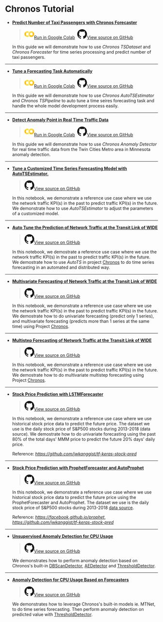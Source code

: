 # Chronos Tutorial

- [**Predict Number of Taxi Passengers with Chronos Forecaster**](./chronos-tsdataset-forecaster-quickstart.html)

    > ![](../../../../image/colab_logo_32px.png)[Run in Google Colab](https://colab.research.google.com/github/intel-analytics/BigDL/blob/branch-2.0/python/chronos/colab-notebook/chronos_nyc_taxi_tsdataset_forecaster.ipynb) &nbsp;![](../../../../image/GitHub-Mark-32px.png)[View source on GitHub](https://github.com/intel-analytics/BigDL/blob/branch-2.0/python/chronos/colab-notebook/chronos_nyc_taxi_tsdataset_forecaster.ipynb)

    In this guide we will demonstrate how to use _Chronos TSDataset_ and _Chronos Forecaster_ for time series processing and predict number of taxi passengers.

---------------------------

- [**Tune a Forecasting Task Automatically**](./chronos-autotsest-quickstart.html)

    > ![](../../../../image/colab_logo_32px.png)[Run in Google Colab](https://colab.research.google.com/github/intel-analytics/BigDL/blob/branch-2.0/python/chronos/colab-notebook/chronos_autots_nyc_taxi.ipynb) &nbsp;![](../../../../image/GitHub-Mark-32px.png)[View source on GitHub](https://github.com/intel-analytics/BigDL/blob/branch-2.0/python/chronos/colab-notebook/chronos_autots_nyc_taxi.ipynb)

    In this guide we will demonstrate how to use _Chronos AutoTSEstimator_ and _Chronos TSPipeline_ to auto tune a time seires forecasting task and handle the whole model development process easily.

---------------------------

- [**Detect Anomaly Point in Real Time Traffic Data**](./chronos-anomaly-detector.html)

    > ![](../../../../image/colab_logo_32px.png)[Run in Google Colab](https://colab.research.google.com/github/intel-analytics/BigDL/blob/branch-2.0/python/chronos/colab-notebook/chronos_minn_traffic_anomaly_detector.ipynb) &nbsp;![](../../../../image/GitHub-Mark-32px.png)[View source on GitHub](https://github.com/intel-analytics/BigDL/blob/branch-2.0/python/chronos/colab-notebook/chronos_minn_traffic_anomaly_detector.ipynb)

    In this guide we will demonstrate how to use _Chronos Anomaly Detector_ for real time traffic data from the Twin Cities Metro area in Minnesota anomaly detection.

---------------------------

- [**Tune a Customized Time Series Forecasting Model with AutoTSEstimator.**](https://github.com/intel-analytics/BigDL/blob/branch-2.0/python/chronos/use-case/network_traffic/network_traffic_autots_customized_model.ipynb)

    > ![](../../../../image/GitHub-Mark-32px.png)[View source on GitHub](https://github.com/intel-analytics/BigDL/blob/branch-2.0/python/chronos/use-case/network_traffic/network_traffic_autots_customized_model.ipynb)

    In this notebook, we demonstrate a reference use case where we use the network traffic KPI(s) in the past to predict traffic KPI(s) in the future. We demonstrate how to use _AutoTSEstimator_ to adjust the parameters of a customized model.

---------------------------

- [**Auto Tune the Prediction of Network Traffic at the Transit Link of WIDE**](https://github.com/intel-analytics/BigDL/blob/branch-2.0/python/chronos/use-case/network_traffic/network_traffic_autots_forecasting.ipynb)

    > ![](../../../../image/GitHub-Mark-32px.png)[View source on GitHub](https://github.com/intel-analytics/BigDL/blob/branch-2.0/python/chronos/use-case/network_traffic/network_traffic_autots_forecasting.ipynb)

    In this notebook, we demostrate a reference use case where we use the network traffic KPI(s) in the past to predict traffic KPI(s) in the future. We demostrate how to use _AutoTS_ in project [Chronos][4] to do time series forecasting in an automated and distributed way.

---------------------------

- [**Multivariate Forecasting of Network Traffic at the Transit Link of WIDE**](https://github.com/intel-analytics/BigDL/blob/branch-2.0/python/chronos/use-case/network_traffic/network_traffic_model_forecasting.ipynb)

    > ![](../../../../image/GitHub-Mark-32px.png)[View source on GitHub](https://github.com/intel-analytics/BigDL/blob/branch-2.0/python/chronos/use-case/network_traffic/network_traffic_model_forecasting.ipynb)

    In this notebook, we demonstrate a reference use case where we use the network traffic KPI(s) in the past to predict traffic KPI(s) in the future. We demostrate how to do univariate forecasting (predict only 1 series), and multivariate forecasting (predicts more than 1 series at the same time) using Project [Chronos][4].

---------------------------

- [**Multistep Forecasting of Network Traffic at the Transit Link of WIDE**](https://github.com/intel-analytics/BigDL/blob/branch-2.0/python/chronos/use-case/network_traffic/network_traffic_multivariate_multistep_tcnforecaster.ipynb)

    > ![](../../../../image/GitHub-Mark-32px.png)[View source on GitHub](https://github.com/intel-analytics/BigDL/blob/branch-2.0/python/chronos/use-case/network_traffic/network_traffic_multivariate_multistep_tcnforecaster.ipynb)

    In this notebook, we demonstrate a reference use case where we use the network traffic KPI(s) in the past to predict traffic KPI(s) in the future. We demostrate how to do multivariate multistep forecasting using Project [Chronos][4].

---------------------------

- [**Stock Price Prediction with LSTMForecaster**](https://github.com/intel-analytics/BigDL/blob/branch-2.0/python/chronos/use-case/fsi/stock_prediction.ipynb)

    > ![](../../../../image/GitHub-Mark-32px.png)[View source on GitHub](https://github.com/intel-analytics/BigDL/blob/branch-2.0/python/chronos/use-case/fsi/stock_prediction.ipynb)

    In this notebook, we demonstrate a reference use case where we use historical stock price data to predict the future price. The dataset we use is the daily stock price of S&P500 stocks during 2013-2018 (data source). We demostrate how to do univariate forecasting using the past 80% of the total days' MMM price to predict the future 20% days' daily price.

    Reference: *<https://github.com/jwkanggist/tf-keras-stock-pred>*

---------------------------

- [**Stock Price Prediction with ProphetForecaster and AutoProphet**](https://github.com/intel-analytics/BigDL/blob/branch-2.0/python/chronos/use-case/fsi/stock_prediction_prophet.ipynb)

    > ![](../../../../image/GitHub-Mark-32px.png)[View source on GitHub](https://github.com/intel-analytics/BigDL/blob/branch-2.0/python/chronos/use-case/fsi/stock_prediction_prophet.ipynb)

    In this notebook, we demonstrate a reference use case where we use historical stock price data to predict the future price using the ProphetForecaster and AutoProphet. The dataset we use is the daily stock price of S&P500 stocks during 2013-2018 [data source](https://www.kaggle.com/camnugent/sandp500/).

    Reference: *<https://facebook.github.io/prophet>*, *<https://github.com/jwkanggist/tf-keras-stock-pred>*

---------------------------

- [**Unsupervised Anomaly Detection for CPU Usage**](https://github.com/intel-analytics/BigDL/blob/branch-2.0/python/chronos/use-case/AIOps/AIOps_anomaly_detect_unsupervised.ipynb)

    > ![](../../../../image/GitHub-Mark-32px.png)[View source on GitHub](https://github.com/intel-analytics/BigDL/blob/branch-2.0/python/chronos/use-case/AIOps/AIOps_anomaly_detect_unsupervised.ipynb)

    We demonstrates how to perform anomaly detection based on Chronos's built-in [DBScanDetector][DBScan], [AEDetector][AE] and [ThresholdDetector][Threshold].

---------------------------

- [**Anomaly Detection for CPU Usage Based on Forecasters**](https://github.com/intel-analytics/BigDL/blob/branch-2.0/python/chronos/use-case/AIOps/AIOps_anomaly_detect_unsupervised_forecast_based.ipynb)

    > ![](../../../../image/GitHub-Mark-32px.png)[View source on GitHub](https://github.com/intel-analytics/BigDL/blob/branch-2.0/python/chronos/use-case/AIOps/AIOps_anomaly_detect_unsupervised_forecast_based.ipynb)

    We demonstrates how to leverage Chronos's built-in models ie. MTNet, to do time series forecasting. Then perform anomaly detection on predicted value with [ThresholdDetector][Threshold].


[DBScan]: <https://bigdl.readthedocs.io/en/latest/doc/PythonAPI/Chronos/anomaly_detectors.html#dbscandetector>
[AE]: <https://bigdl.readthedocs.io/en/latest/doc/PythonAPI/Chronos/anomaly_detectors.html#aedetector>
[Threshold]: <https://bigdl.readthedocs.io/en/latest/doc/PythonAPI/Chronos/anomaly_detectors.html#thresholddetector>
[4]: <https://github.com/intel-analytics/bigdl/tree/branch-2.0/python/chronos/src/bigdl/chronos>

